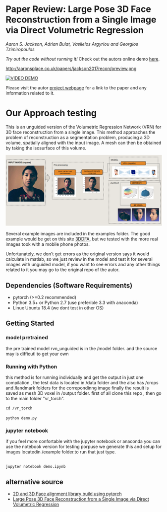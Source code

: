 # Paper Review: Large Pose 3D Face Reconstruction from a Single Image via Direct Volumetric Regression

*Aaron S. Jackson, Adrian Bulat, Vasileios Argyriou and Georgios Tzimiropoulos*

*Try out the code without running it!* Check out the autors online demo [here](http://www.cs.nott.ac.uk/~psxasj/3dme/).

http://aaronsplace.co.uk/papers/jackson2017recon/preview.png

[![VIDEO DEMO](https://img.youtube.com/vi/YOUTUBE_VIDEO_ID_HERE/0.jpg)](https://www.youtube.com/watch?v=XWRRvUBN1wk)

Please visit the autor [project webpage](http://aaronsplace.co.uk/papers/jackson2017recon/) for a link to the paper and any information related to it.

# Our Approach testing

This is an unguided version of the Volumetric Regression Network (VRN)
for 3D face reconstruction from a single image. This method approaches
the problem of reconstruction as a segmentation problem, producing a
3D volume, spatially aligned with the input image. A mesh can then be
obtained by taking the isosurface of this volume.

![alt text](https://github.com/roxanasoto/P1_CalibracionCamara/blob/master/Trabajo%202/codigo/Avance1/vrn_torch/Selection_021.png)


Several example images are included in the examples folder. The good example would be get on this site
[3DDFA](http://www.cbsr.ia.ac.cn/users/xiangyuzhu/projects/3DDFA/main.htm), but we tested with the more real images took with a mobile phone photos.

Unfortunately, we don't get errors as the original version says it would calculate in matlab, so we just review in the model and test it for several images with unguided model, if you want to see errors and any other things related to it you may go to the original repo of the autor.

## Dependencies (Software Requirements)

* pytorch (>=0.2 recommended)
* Python 3.5+ or Python 2.7 (use preferible 3.3  with anaconda)
* Linux Ubuntu 18.4 (we dont test in other OS)

## Getting Started

### model pretrained 
the pre trained model rvn_unguided is in the /model folder. and the source may is difficutl to get your own
### Running with Python 
this method is for running individually and get the output in just one compilation , the test data is located in /data folder and the also has /crops and /landmark folders for the correpondinng image finally the result is saved as mesh 3D voxel in /output folder.
first of all clone this repo , then go to the main folder "vr_torch".
```
cd /vr_torch

python demo.py

```
### jupyter notebook 
if you feel more confortable with the jupyter notebook or anaconda you can use the notebook version for testing porpuse we generate this and setup for images locatedin /example folder.to run that just type.

```

jupyter notebook demo.ipynb 

```
## alternative source 
* [2D and 3D Face alignment library build using pytorch](https://github.com/1adrianb/face-alignment)
* [Large Pose 3D Face Reconstruction from a Single Image via Direct Volumetric Regression ](https://github.com/AaronJackson/vrn)

